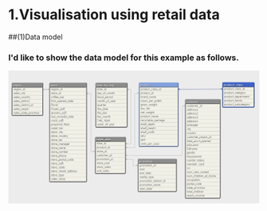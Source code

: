 # 1.Visualisation using retail data

##(1)Data model
### I'd like to show the data model for this example as follows.
![Data model](/images/dataModel.bmp)
   